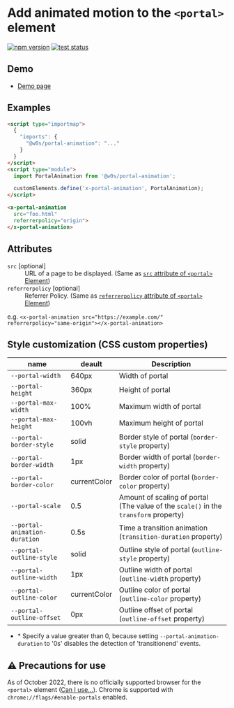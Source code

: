 # Add animated motion to the `<portal>` element

[![npm version](https://badge.fury.io/js/%40w0s%2Fportal-animation.svg)](https://www.npmjs.com/package/@w0s/portal-animation)
[![test status](https://github.com/SaekiTominaga/frontend/actions/workflows/portal-animation-test.yml/badge.svg)](https://github.com/SaekiTominaga/frontend/actions/workflows/portal-animation-test.yml)

## Demo

- [Demo page](https://saekitominaga.github.io/frontend/packages/portal-animation/demo/)

## Examples

```HTML
<script type="importmap">
  {
    "imports": {
      "@w0s/portal-animation": "..."
    }
  }
</script>
<script type="module">
  import PortalAnimation from '@w0s/portal-animation';

  customElements.define('x-portal-animation', PortalAnimation);
</script>

<x-portal-animation
  src="foo.html"
  referrerpolicy="origin">
</x-portal-animation>
```

## Attributes

<dl>
<dt><code>src</code> [optional]</dt>
<dd>URL of a page to be displayed. (Same as <a href="https://wicg.github.io/portals/#element-attrdef-portal-src"><code>src</code> attribute of <code>&lt;portal&gt;</code> Element</a>)</dd>
<dt><code>referrerpolicy</code> [optional]</dt>
<dd>Referrer Policy. (Same as <a href="https://wicg.github.io/portals/#element-attrdef-portal-referrerpolicy"><code>referrerpolicy</code> attribute of <code>&lt;portal&gt;</code> Element</a>)</dd>
</dl>

e.g. `<x-portal-animation src="https://example.com/" referrerpolicy="same-origin"></x-portal-animation>`

## Style customization (CSS custom properties)

| name                          | deault       | Description                                                                          |
| ----------------------------- | ------------ | ------------------------------------------------------------------------------------ |
| `--portal-width`              | 640px        | Width of portal                                                                      |
| `--portal-height`             | 360px        | Height of portal                                                                     |
| `--portal-max-width`          | 100%         | Maximum width of portal                                                              |
| `--portal-max-height`         | 100vh        | Maximum height of portal                                                             |
| `--portal-border-style`       | solid        | Border style of portal (`border-style` property)                                     |
| `--portal-border-width`       | 1px          | Border width of portal (`border-width` property)                                     |
| `--portal-border-color`       | currentColor | Border color of portal (`border-color` property)                                     |
| `--portal-scale`              | 0.5          | Amount of scaling of portal (The value of the `scale()` in the `transform` property) |
| `--portal-animation-duration` | 0.5s         | Time a transition animation (`transition-duration` property)                         |
| `--portal-outline-style`      | solid        | Outline style of portal (`outline-style` property)                                   |
| `--portal-outline-width`      | 1px          | Outline width of portal (`outline-width` property)                                   |
| `--portal-outline-color`      | currentColor | Outline color of portal (`outline-color` property)                                   |
| `--portal-outline-offset`     | 0px          | Outline offset of portal (`outline-offset` property)                                 |

- \* Specify a value greater than 0, because setting `--portal-animation-duration` to '0s' disables the detection of 'transitionend' events.

## ⚠ Precautions for use

As of October 2022, there is no officially supported browser for the `<portal>` element ([Can I use...](https://caniuse.com/mdn-html_elements_portal)). Chrome is supported with `chrome://flags/#enable-portals` enabled.
